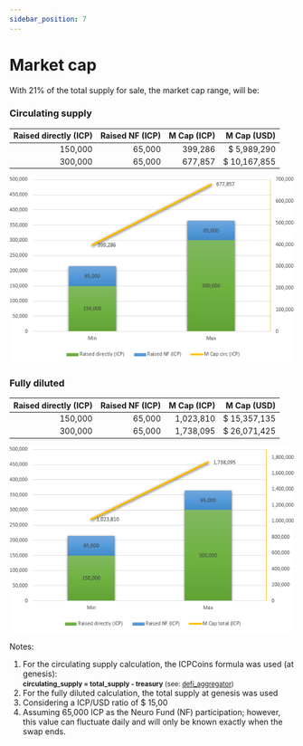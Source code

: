 ```yaml
---
sidebar_position: 7
---
```


# Market cap

With 21% of the total supply for sale, the market cap range, will be:

### Circulating supply

| Raised directly (ICP) | Raised NF (ICP) | M Cap (ICP) | M Cap (USD) |
| --------------------: | --------------: | --------------: | --------------: |
| 150,000 | 65,000 | 399,286 | $ 5,989,290 |
| 300,000 | 65,000 | 677,857 | $ 10,167,855 |

![valuation](./img/mcap-circ.png)

### Fully diluted

| Raised directly (ICP) | Raised NF (ICP) | M Cap (ICP) | M Cap (USD) |
| --------------------: | --------------: | --------------: | --------------: |
| 150,000 | 65,000 | 1,023,810 | $ 15,357,135 |
| 300,000 | 65,000 | 1,738,095 | $ 26,071,425 |

![valuation](./img/mcap-total.png)



Notes:
1. For the circulating supply calculation, the ICPCoins formula was used (at genesis):  
<small>**circulating_supply = total_supply - treasury** (see: [defi_aggregator](https://github.com/Neutrinomic/defi_aggregator/blob/4659c3592ababa5e8c94257e26161773e43090df/src/main.mo#L1162))</small>
2. For the fully diluted calculation, the total supply at genesis was used
3. Considering a ICP/USD ratio of $ 15,00
4. Assuming 65,000 ICP as the Neuro Fund (NF) participation; however, this value can fluctuate daily and will only be known exactly when the swap ends.
